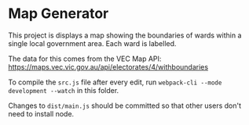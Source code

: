 # Map Generator

This project is displays a map showing the boundaries of wards within a single local government area. Each ward is labelled.

The data for this comes from the VEC Map API: https://maps.vec.vic.gov.au/api/electorates/4/withboundaries

To compile the `src.js` file after every edit, run `webpack-cli --mode development --watch` in this folder.

Changes to `dist/main.js` should be committed so that other users don't need to install node.